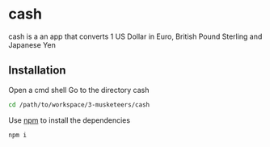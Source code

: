 # cash

cash is a an app that converts 1 US Dollar in Euro, British Pound Sterling and Japanese Yen

## Installation

Open a cmd shell
Go to the directory cash

```bash
cd /path/to/workspace/3-musketeers/cash
```

Use [npm](https://www.npmjs.com/) to install the dependencies

```bash
npm i
```
